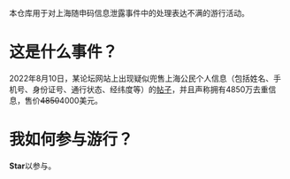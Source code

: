 本仓库用于对上海随申码信息泄露事件中的处理表达不满的游行活动。

# 这是什么事件？

2022年8月10日，某论坛网站上出现疑似兜售上海公民个人信息（包括姓名、手机号、身份证号、通行状态、经纬度等）的[帖子](https://breached.to/Thread-VERIFIED-Shanghai-Suishenma-%E9%9A%8F%E7%94%B3%E7%A0%81-QR-code-48-5M-unique-users)，并且声称拥有4850万去重信息，售价~~4850~~4000美元。

# 我如何参与游行？

**Star**以参与。
